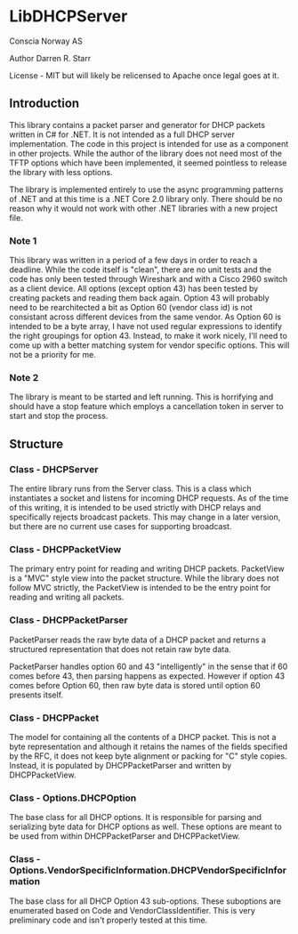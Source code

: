# LibDHCPServer

Conscia Norway AS

Author Darren R. Starr

License - MIT but will likely be relicensed to Apache once legal goes at it.

## Introduction

This library contains a packet parser and generator for DHCP packets written in C# for .NET. It is not intended as a
full DHCP server implementation. The code in this project is intended for use as a component in other projects. While
the author of the library does not need most of the TFTP options which have been implemented, it seemed pointless to
release the library with less options.

The library is implemented entirely to use the async programming patterns of .NET and at this time is a .NET Core 2.0
library only. There should be no reason why it would not work with other .NET libraries with a new project file.

### Note 1
This library was written in a period of a few days in order to reach a deadline. While the code itself is "clean",
there are no unit tests and the code has only been tested through Wireshark and with a Cisco 2960 switch as a client device.
All options (except option 43) has been tested by creating packets and reading them back again. Option 43 will probably need
to be rearchitected a bit as Option 60 (vendor class id) is not consistant across different devices from the same vendor. As
Option 60 is intended to be a byte array, I have not used regular expressions to identify the right groupings for option 43.
Instead, to make it work nicely, I'll need to come up with a better matching system for vendor specific options. This will
not be a priority for me.

### Note 2
The library is meant to be started and left running. This is horrifying and should have a stop feature which
employs a cancellation token in server to start and stop the process.

## Structure

### Class - DHCPServer

The entire library runs from the Server class. This is a class which instantiates a socket and listens for incoming DHCP requests.
As of the time of this writing, it is intended to be used strictly with DHCP relays and specifically rejects broadcast packets. This
may change in a later version, but there are no current use cases for supporting broadcast.

### Class - DHCPPacketView

The primary entry point for reading and writing DHCP packets. PacketView is a "MVC" style view into the packet structure. While
the library does not follow MVC strictly, the PacketView is intended to be the entry point for reading and writing all packets.

### Class - DHCPPacketParser

PacketParser reads the raw byte data of a DHCP packet and returns a structured representation that does not retain raw byte data.

PacketParser handles option 60 and 43 "intelligently" in the sense that if 60 comes before 43, then parsing happens as expected.
However if option 43 comes before Option 60, then raw byte data is stored until option 60 presents itself.

### Class - DHCPPacket

The model for containing all the contents of a DHCP packet. This is not a byte representation and although it retains the names
of the fields specified by the RFC, it does not keep byte alignment or packing for "C" style copies. Instead, it is populated
by DHCPPacketParser and written by DHCPPacketView.

### Class - Options.DHCPOption

The base class for all DHCP options. It is responsible for parsing and serializing byte data for DHCP options as well. These
options are meant to be used from within DHCPPacketParser and DHCPPacketView.

### Class - Options.VendorSpecificInformation.DHCPVendorSpecificInformation

The base class for all DHCP Option 43 sub-options. These suboptions are enumerated based on Code and VendorClassIdentifier. 
This is very preliminary code and isn't properly tested at this time.

